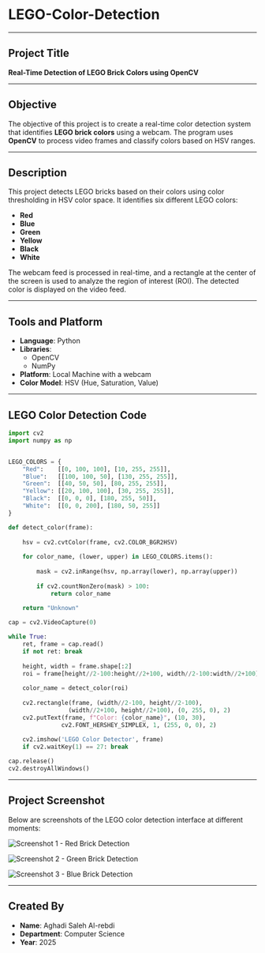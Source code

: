 # LEGO-Color-Detection

---

## Project Title  
**Real-Time Detection of LEGO Brick Colors using OpenCV**

---

## Objective  
The objective of this project is to create a real-time color detection system that identifies **LEGO brick colors** using a webcam. The program uses **OpenCV** to process video frames and classify colors based on HSV ranges.

---

## Description  
This project detects LEGO bricks based on their colors using color thresholding in HSV color space. It identifies six different LEGO colors:

- **Red**
- **Blue**
- **Green**
- **Yellow**
- **Black**
- **White**

The webcam feed is processed in real-time, and a rectangle at the center of the screen is used to analyze the region of interest (ROI). The detected color is displayed on the video feed.

---

## Tools and Platform  
- **Language**: Python  
- **Libraries**:
  - OpenCV
  - NumPy  
- **Platform**: Local Machine with a webcam  
- **Color Model**: HSV (Hue, Saturation, Value)

---

## LEGO Color Detection Code  

```python
import cv2
import numpy as np


LEGO_COLORS = {
    "Red":    [[0, 100, 100], [10, 255, 255]],
    "Blue":   [[100, 100, 50], [130, 255, 255]],
    "Green":  [[40, 50, 50], [80, 255, 255]],
    "Yellow": [[20, 100, 100], [30, 255, 255]],
    "Black":  [[0, 0, 0], [180, 255, 50]],      
    "White":  [[0, 0, 200], [180, 50, 255]]     
}

def detect_color(frame):
    
    hsv = cv2.cvtColor(frame, cv2.COLOR_BGR2HSV)
    
    for color_name, (lower, upper) in LEGO_COLORS.items():
        
        mask = cv2.inRange(hsv, np.array(lower), np.array(upper))
        
        if cv2.countNonZero(mask) > 100:  
            return color_name
    
    return "Unknown"

cap = cv2.VideoCapture(0)

while True:
    ret, frame = cap.read()
    if not ret: break
    
    height, width = frame.shape[:2]
    roi = frame[height//2-100:height//2+100, width//2-100:width//2+100]
    
    color_name = detect_color(roi)
    
    cv2.rectangle(frame, (width//2-100, height//2-100), 
                 (width//2+100, height//2+100), (0, 255, 0), 2)
    cv2.putText(frame, f"Color: {color_name}", (10, 30), 
               cv2.FONT_HERSHEY_SIMPLEX, 1, (255, 0, 0), 2)
    
    cv2.imshow('LEGO Color Detector', frame)
    if cv2.waitKey(1) == 27: break  

cap.release()
cv2.destroyAllWindows()

```

---

## Project Screenshot  
Below are screenshots of the LEGO color detection interface at different moments:

![Screenshot 1 - Red Brick Detection](screenshot-red.jpg)

![Screenshot 2 - Green Brick Detection](screenshot-green.jpg)

![Screenshot 3 - Blue Brick Detection](screenshot-blue.jpg)


---

## Created By  
- **Name**: Aghadi Saleh Al-rebdi   
- **Department**: Computer Science  
- **Year**: 2025  
